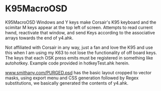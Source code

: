 # K95MacroOSD
K95MacroOSD
Windows and Y keys make Corsair's K95 keyboard and the scimitar M keys appear at the top left of screen.  Attempts to read current hwnd, reactivate that window, and send Keys according to the associative arrays towards the end of y4.ahk.

Not affiliated with Corsair in any way, just a fan and love the K95 and use this when I am using my K63 to not lose the functionality of off board keys.  The keys that each OSK press emits must be registered in something like autohotkey.  Example code provided in hotkeyTest.ahk herein.

www.smithany.com/PURGED.psd has the basic layout cropped to vector masks, using export menu and CSS generation followed by Regex substitutions, we basically generated the contents of y4.ahk.

